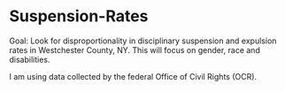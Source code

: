 # Suspension-Rates

Goal: Look for disproportionality in disciplinary suspension and expulsion rates in Westchester County, NY. This will focus on gender, race and disabilities.

I am using data collected by the federal Office of Civil Rights (OCR).
